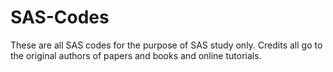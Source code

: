 # SAS-Codes

These are all SAS codes for the purpose of SAS study only. Credits all go to the original authors of papers and books and online tutorials.
